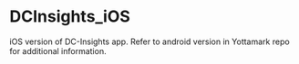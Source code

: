 DCInsights_iOS
==============


iOS version of DC-Insights app.  Refer to android version in Yottamark repo for additional information.
